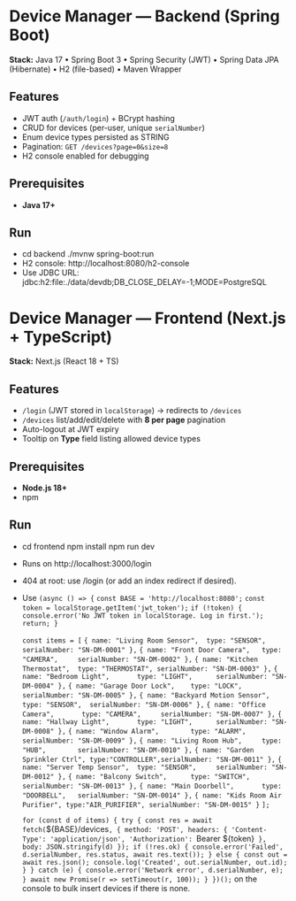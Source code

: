 # Device Manager — Backend (Spring Boot)

**Stack:** Java 17 • Spring Boot 3 • Spring Security (JWT) • Spring Data JPA (Hibernate) • H2 (file-based) • Maven Wrapper

## Features
- JWT auth (`/auth/login`) + BCrypt hashing
- CRUD for devices (per-user, unique `serialNumber`)
- Enum device types persisted as STRING
- Pagination: `GET /devices?page=0&size=8`
- H2 console enabled for debugging

## Prerequisites
- **Java 17+**

## Run
- cd backend ./mvnw spring-boot:run
- H2 console: http://localhost:8080/h2-console
- Use JDBC URL: jdbc:h2:file:./data/devdb;DB_CLOSE_DELAY=-1;MODE=PostgreSQL


# Device Manager — Frontend (Next.js + TypeScript)

**Stack:** Next.js (React 18 + TS)

## Features
- `/login` (JWT stored in `localStorage`) → redirects to `/devices`
- `/devices` list/add/edit/delete with **8 per page** pagination
- Auto-logout at JWT expiry
- Tooltip on **Type** field listing allowed device types

## Prerequisites
- **Node.js 18+**
- npm

## Run 
- cd frontend npm install npm run dev
- Runs on http://localhost:3000/login
- 404 at root: use /login (or add an index redirect if desired).
- Use
  `(async () => {`
  `const BASE = 'http://localhost:8080';`
  `const token = localStorage.getItem('jwt_token');`
  `if (!token) { console.error('No JWT token in localStorage. Log in first.'); return; }`

  `const items = [`
    `{ name: "Living Room Sensor",  type: "SENSOR",     serialNumber: "SN-DM-0001" },`
    `{ name: "Front Door Camera",   type: "CAMERA",     serialNumber: "SN-DM-0002" },`
    `{ name: "Kitchen Thermostat",  type: "THERMOSTAT", serialNumber: "SN-DM-0003" },`
    `{ name: "Bedroom Light",       type: "LIGHT",      serialNumber: "SN-DM-0004" },`
    `{ name: "Garage Door Lock",    type: "LOCK",       serialNumber: "SN-DM-0005" },`
    `{ name: "Backyard Motion Sensor", type: "SENSOR",  serialNumber: "SN-DM-0006" },`
    `{ name: "Office Camera",       type: "CAMERA",     serialNumber: "SN-DM-0007" },`
    `{ name: "Hallway Light",       type: "LIGHT",      serialNumber: "SN-DM-0008" },`
    `{ name: "Window Alarm",        type: "ALARM",      serialNumber: "SN-DM-0009" },`
    `{ name: "Living Room Hub",     type: "HUB",        serialNumber: "SN-DM-0010" },`
    `{ name: "Garden Sprinkler Ctrl", type:"CONTROLLER",serialNumber: "SN-DM-0011" },`
    `{ name: "Server Temp Sensor",  type: "SENSOR",     serialNumber: "SN-DM-0012" },`
    `{ name: "Balcony Switch",      type: "SWITCH",     serialNumber: "SN-DM-0013" },`
    `{ name: "Main Doorbell",       type: "DOORBELL",   serialNumber: "SN-DM-0014" },`
    `{ name: "Kids Room Air Purifier", type:"AIR_PURIFIER", serialNumber: "SN-DM-0015" }`
  `];`

  `for (const d of items) {
    try {
      const res = await fetch(`${BASE}/devices`, {
        method: 'POST',
        headers: {
          'Content-Type': 'application/json',
          'Authorization': `Bearer ${token}`
        },
        body: JSON.stringify(d)
      });
      if (!res.ok) {
        console.error('Failed', d.serialNumber, res.status, await res.text());
      } else {
        const out = await res.json();
        console.log('Created', out.serialNumber, out.id);
      }
    } catch (e) {
      console.error('Network error', d.serialNumber, e);
    }
    await new Promise(r => setTimeout(r, 100));
  }
})();`
on the console to bulk insert devices if there is none. 




